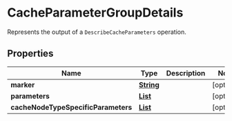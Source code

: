 

# CacheParameterGroupDetails

Represents the output of a <code>DescribeCacheParameters</code> operation.

## Properties

| Name | Type | Description | Notes |
|------------ | ------------- | ------------- | -------------|
|**marker** | [**String**](String.md) |  |  [optional] |
|**parameters** | [**List**](List.md) |  |  [optional] |
|**cacheNodeTypeSpecificParameters** | [**List**](List.md) |  |  [optional] |



